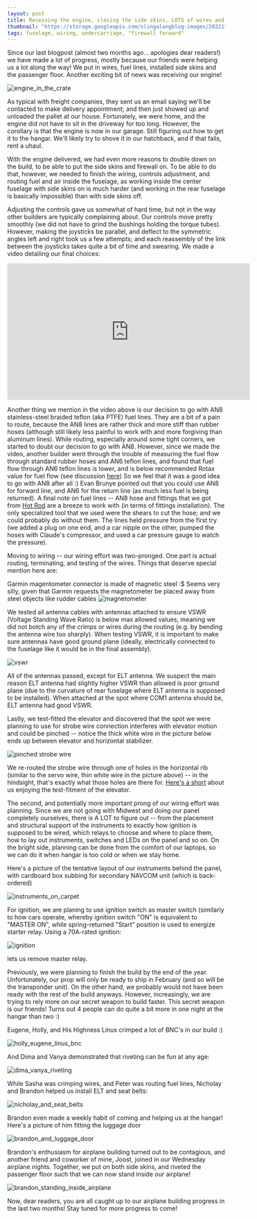 ```yaml
---
layout: post
title: Receiving the engine, closing the side skins, LOTS of wires and help from friends!
thumbnail: "https://storage.googleapis.com/slingalongblog-images/20221109_222736_thumb.jpg"
tags: fuselage, wiring, undercarriage, "firewall forward"
---
```

Since our last blogpost (almost two months ago... apologies dear readers!) we have made a lot of progress,
mostly because our friends were helping us a lot along the way! We put in wires, fuel lines, installed
side skins and the passenger floor. Another exciting bit of news was receiving our engine!

![engine_in_the_crate](https://storage.googleapis.com/slingalongblog-images/20220926_122718.jpg)

As typical with freight companies, they sent us an email saying we'll be contacted to make delivery appointment;
and then just showed up and unloaded the pallet at our house. Fortunately, we were home, and the engine did not have
to sit in the driveway for too long. However, the corollary is that the engine is now in our garage. Still figuring 
out how to get it to the hangar. We'll likely try to shove it in our hatchback, and if that fails, rent a uhaul.

With the engine delivered, we had even more reasons to double down on the build, to be able to put the side skins and firewall on.
To be able to do that, however, we needed to finish the wiring, controls adjustment, and 
routing fuel and air inside the fuselage, as working inside the center fuselage
with side skins on is much harder (and working in the rear fuselage is basically impossible) than with side skins off.

Adjusting the controls gave us somewhat of hard time, but not in the way other builders are typically complaining about.
Our controls move pretty smoothly (we did not have to grind the bushings holding the torque tubes). However, making the
joysticks be parallel, and deflect to the symmetric angles left and right took us a few attempts; and each reassembly
of the link between the joysticks takes quite a bit of time and swearing. We made a video detailing our final choices:

<iframe width="560" height="315" src="https://www.youtube.com/embed/yo5-dDwZoHU" title="YouTube video player" frameborder="0" allow="accelerometer; autoplay; clipboard-write; encrypted-media; gyroscope; picture-in-picture" allowfullscreen></iframe>

Another thing we mention in the video above is our decision to go with AN8 stainless-steel braided teflon (aka PTFE) fuel lines.
They are a bit of a pain to route, because the AN8 lines are rather thick and more stiff than rubber hoses (although still likely less painful to work with and more forgiving than aluminum lines).
While routing, especially around some tight corners, we started to doubt our decision to go with AN8.
However, since we made the video, another builder went through the trouble of measuring the fuel flow through standard rubber hoses and AN6 teflon lines,
and found that fuel flow through AN6 teflon lines is lower, and is below recommended Rotax value for fuel flow (see discussion [here](https://www.facebook.com/groups/1138683809550996/permalink/5640728956013103/))
So we feel that it was a good idea to go with AN8 after all :) Evan Brunye pointed out that you could use AN8 for forward line, and AN6 for the return line (as much less fuel is being returned). 
A final note on fuel lines -- AN8 hose and fittings that we got from [Hot Rod](https://hotrodfuelhose.com/) are a breeze to work with (in terms of fittings installation).
The only specialized tool that we used were the shears to cut the hose; and we could probably do without them.
The lines held pressure from the first try (we added a plug on one end, and a car nipple on the other, pumped the hoses with Claude's compressor, and used a car pressure gauge to watch the pressure).

Moving to wiring -- our wiring effort was two-pronged. One part is actual routing, terminating, and testing of the wires. Things that deserve special mention here are: 

Garmin magentometer connector is made of magnetic steel :$ Seems very silly, given that Garmin requests the magnetometer be placed away from steel objects like rudder cables
![magnetometer](https://storage.googleapis.com/slingalongblog-images/20221015_212008.jpg)

We tested all antenna cables with antennas attached to ensure VSWR (Voltage Standing Wave Ratio) is below max allowed values,
meaning we did not botch any of the crimps or wires during the routing (e.g. by bending the antenna wire too sharply). When testing VSWR, it is important to make sure antennas have good ground plane (ideally, electrically connected to the fuselage like it would be in the final assembly). 

![vswr](https://storage.googleapis.com/slingalongblog-images/PXL_20220821_025106622.jpg)

All of the antennas passed, except for ELT antenna. We suspect the main reason ELT antenna had slightly higher VSWR than allowed is poor ground plane (due to the curvature of rear fuselage where ELT antenna is supposed to be installed). When attached at the spot where COM1 antenna should be, ELT antenna had good VSWR.

Lastly, we test-fitted the elevator and discovered that the spot we were planning to use for strobe wire connection interferes with elevator motion and could be pinched --
notice the thick white wire in the picture below ends up between elevator and horizontal stabilizer.

![pinched strobe wire](https://storage.googleapis.com/slingalongblog-images/20221016_170724.jpg)

We re-routed the strobe wire through one of holes in the horizontal rib (similar to the servo wire, thin white wire in the picture above) -- in the hindsight, that's exactly what those holes are there for.
[Here's a short](https://youtube.com/shorts/BsoZul11EW0?feature=share) about us enjoying the test-fitment of the elevator.




The second, and potentially more important prong of our wiring effort was planning. Since we are not going with Midwest and doing our panel completely ourselves, there is A LOT to figure out -- from the placement and structural support of the instruments to exactly how ignition is supposed to be wired, which relays to choose and where to place them, how to lay out instruments, switches and LEDs on the panel and so on.
On the bright side, planning can be done from the comfort of our laptops, so we can do it when hangar is too cold or when we stay home. 

Here's a picture of the tentative layout of our instruments behind the panel, with cardboard box subbing for secondary NAVCOM unit (which is back-ordered)

![instruments_on_carpet](https://storage.googleapis.com/slingalongblog-images/20221009_211957.jpg)

For ignition, we are planing to use ignition switch as master switch (similarly to how cars operate, whereby ignition switch "ON" is equivalent to "MASTER ON", while spring-returned "Start" position is used to energize starter relay. Using a 70A-rated ignition:

![ignition](https://storage.googleapis.com/slingalongblog-images/20220911_112528.jpg)

lets us remove master relay.

Previously, we were planning to finish the build by the end of the year. Unfortunately, our prop will only be ready to ship in February (and so will be the transponder unit). On the other hand, we probably would not have been ready with the rest of the build anyways. However, increasingly, we are trying to rely more on our secret weapon to build faster. This secret weapon is our friends!
Turns out 4 people can do quite a bit more in one night at the hangar than two :) 

Eugene, Holly, and His Highness Linus crimped a lot of BNC's in our build  :)

![holly_eugene_linus_bnc](https://storage.googleapis.com/slingalongblog-images/20220916_200818.jpg)

And Dima and Vanya demonstrated that riveting can be fun at any age:

![dima_vanya_riveting](https://storage.googleapis.com/slingalongblog-images/20220831_204244.jpg)

While Sasha was crimping wires, and Peter was routing fuel lines, Nicholay and Brandon helped us install ELT and seat belts:

![nicholay_and_seat_belts](https://storage.googleapis.com/slingalongblog-images/20221002_143621.jpg)

Brandon even made a weekly habit of coming and helping us at the hangar! Here's a picture of him fitting the luggage door

![brandon_and_luggage_door](https://storage.googleapis.com/slingalongblog-images/20221012_223223.jpg)

Brandon's enthusiasm for airplane building turned out to be contagious, and another friend and coworker of mine, Joost, joined in our Wednesday airplane nights.
Together, we put on both side skins, and riveted the passenger floor such that we can now stand inside our airplane!

![brandon_standing_inside_airplane](https://storage.googleapis.com/slingalongblog-images/PXL_20221110_043035718.MP.jpg)

Now, dear readers, you are all caught up to our airplane building progress in the last two months! Stay tuned for more progress to come!
